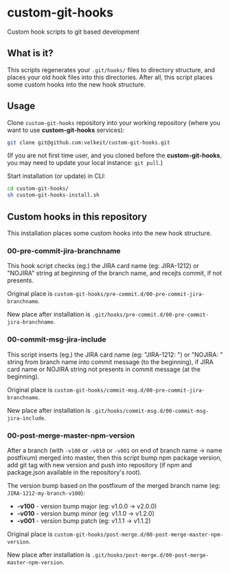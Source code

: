 # custom-git-hooks

Custom hook scripts to git based development

## What is it?

This scripts regenerates your `.git/hooks/` files to directory structure, and places your old hook files into this directories. After all, this script places some custom hooks into the new hook structure.

## Usage

Clone `custom-git-hooks` repository into your working repository (where you want to use **custom-git-hooks** services):

```bash
git clone git@github.com:velkeit/custom-git-hooks.git
```
(If you are not first time user, and you cloned before the **custom-git-hooks**, you may need to update your local instance: `git pull`.)

Start installation (or update) in CLI:

```bash
cd custom-git-hooks/
sh custom-git-hooks-install.sh
```

## Custom hooks in this repository

This installation places some custom hooks into the new hook structure.

### 00-pre-commit-jira-branchname

This hook script checks (eg.) the JIRA card name (eg: JIRA-1212) or "NOJIRA" string at beginning of the branch name, and recejts commit, if not presents.

Original place is `custom-git-hooks/pre-commit.d/00-pre-commit-jira-branchname`.

New place after installation is `.git/hooks/pre-commit.d/00-pre-commit-jira-branchname`.

### 00-commit-msg-jira-include

This script inserts  (eg.) the JIRA card name (eg: "JIRA-1212: ") or "NOJIRA: " string from branch name into commit message (to the beginning), if JIRA card name or NOJIRA string not presents in commit message (at the beginning).

Original place is `custom-git-hooks/commit-msg.d/00-pre-commit-jira-branchname`.

New place after installation is `.git/hooks/commit-msg.d/00-commit-msg-jira-include`.

### 00-post-merge-master-npm-version

After a branch (with `-v100` or `-v010` or `-v001` on end of branch name -> name postfixum) merged into master, then this script bump npm package version, add git tag with new version and push into repository (if npm and package.json available in the repository's root).

The version bump based on the postfixum of the merged branch name (eg: `JIRA-1212-my-branch-v100`):

- **-v100** - version bump major (eg: v1.0.0 -> v2.0.0)
- **-v010** - version bump minor (eg: v1.1.0 -> v1.2.0)
- **-v001** - version bump patch (eg: v1.1.1 -> v1.1.2)

Original place is `custom-git-hooks/post-merge.d/00-post-merge-master-npm-version`.

New place after installation is `.git/hooks/post-merge.d/00-post-merge-master-npm-version`.
